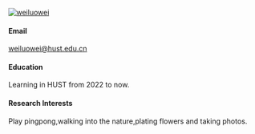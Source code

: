 

[![weiluowei](https://img.shields.io/badge/weiluowei-github-blue?logo=github)](https://github.com/weiluowei)


#### Email
weiluowei@hust.edu.cn

#### Education
Learning in HUST from 2022 to now.

#### Research Interests
Play pingpong,walking into the nature,plating flowers and taking photos.

